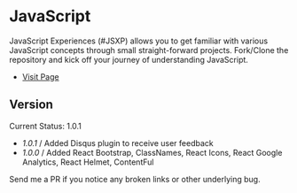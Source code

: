 # JavaScript

JavaScript Experiences (#JSXP) allows you to get familiar with various JavaScript concepts through small straight-forward projects. Fork/Clone the repository and kick off your journey of understanding JavaScript.

- [Visit Page](https://jsxp.netlify.app)

## Version

Current Status: 1.0.1

- _1.0.1_ / Added Disqus plugin to receive user feedback
- _1.0.0_ / Added React Bootstrap, ClassNames, React Icons, React Google Analytics, React Helmet, ContentFul

Send me a PR if you notice any broken links or other underlying bug.
